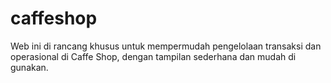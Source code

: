 # caffeshop
Web ini di rancang khusus untuk mempermudah pengelolaan transaksi dan operasional di Caffe Shop, dengan tampilan sederhana dan mudah di gunakan.
